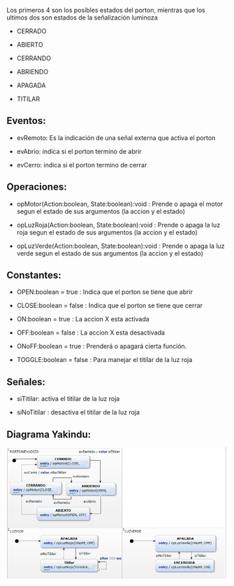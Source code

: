 <p>Los primeros 4 son los posibles estados del porton, mientras que los ultimos dos son estados de la señalización luminoza </p>
<ul>
<li>
<p> CERRADO</p>
</li>
<li>
<p> ABIERTO</p>
</li>
<li>
<p> CERRANDO</p>
</li>
<li>
<p> ABRIENDO</p>
</li>
<li>
<p> APAGADA</p>
</li>
<li>
<p> TITILAR</p>
</li>
</ul>


<h2 id="eventos">Eventos:</h2>
<ul>
<li>
<p> evRemoto: Es la indicación de una señal externa que activa el porton</p>
</li>
<li>
<p> evAbrio: indica si el porton termino de abrir</p>
</li>
<li>
<p> evCerro: indica si el porton termino de cerrar</p>
</li>
</ul>

<h2 >Operaciones:</h2>
<ul>
<li>
<p> opMotor(Action:boolean, State:boolean):void : Prende o apaga el motor segun el estado de sus argumentos (la accion y el estado) </p>
</li>
<li>
<p> opLuzRoja(Action:boolean, State:boolean):void : Prende o apaga la luz roja segun el estado de sus argumentos (la accion y el estado)</p>
</li>
<li>
<p> opLuzVerde(Action:boolean, State:boolean):void : Prende o apaga la luz verde segun el estado de sus argumentos (la accion y el estado)</p>
</li>
</ul>

<h2 >Constantes:</h2>
<ul>
<li>
<p> OPEN:boolean = true : Indica que el porton se tiene que abrir</p>
</li>
<li>
<p> CLOSE:boolean = false : Indica que el porton se tiene que cerrar</p>
</li>
<li>
<p> ON:boolean = true : La accion X esta activada </p>
</li>
<li>
<p> OFF:boolean = false : La accion X esta desactivada</p>
</li>
<li>
<p> ONoFF:boolean = true : Prenderá o apagará cierta función.</p>
</li>
<li>
<p> TOGGLE:boolean = false : Para manejar el titilar de la luz roja</p>
</li>
</ul>
<h2 >Señales:</h2>
<ul>
<li>
<p> siTitilar: activa el titilar de la luz roja</p>
</li>
<li>
<p> siNoTitilar : desactiva el titilar de la luz roja</p>
</li>
</ul>
<h2>Diagrama Yakindu:</h2>
<p><img src="https://github.com/mechanix97/TPs-cursadagrupo01/blob/master/TP1/PortonLevadizo/PortonLevadizo.PNG" alt=""></p>
